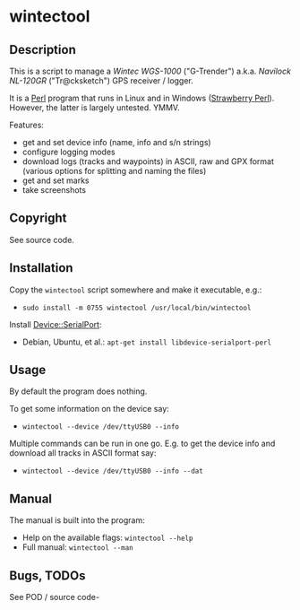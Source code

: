# wintectool

## Description

This is a script to manage a _Wintec WGS-1000_ ("G-Trender") a.k.a. _Navilock NL-120GR_ ("Tr@cksketch") GPS receiver / logger.

It is a [Perl](https://www.perl.org/) program that runs in Linux and in Windows ([Strawberry Perl](http://strawberryperl.com/)). However, the latter is largely untested. YMMV.

Features:

- get and set device info (name, info and s/n strings)
- configure logging modes
- download logs (tracks and waypoints) in ASCII, raw and GPX format (various options for splitting and naming the files)
- get and set marks
- take screenshots

## Copyright

See source code.

## Installation

Copy the `wintectool` script somewhere and make it executable, e.g.:

- `sudo install -m 0755 wintectool /usr/local/bin/wintectool`

Install [Device::SerialPort](https://metacpan.org/pod/Device::SerialPort):

- Debian, Ubuntu, et al.: `apt-get install libdevice-serialport-perl`

## Usage

By default the program does nothing.

To get some information on the device say:

- `wintectool --device /dev/ttyUSB0 --info`

Multiple commands can be run in one go. E.g. to get the device info and download all tracks in ASCII format say:

- `wintectool --device /dev/ttyUSB0 --info --dat`

## Manual

The manual is built into the program:

- Help on the available flags: `wintectool --help`
- Full manual: `wintectool --man`


## Bugs, TODOs

See POD / source code-


